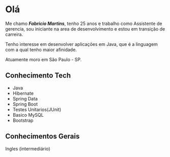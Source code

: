 # Olá

Me chamo ***Fabricio Martins***, tenho 25 anos e trabalho como Assistente de gerencia, sou iniciante na area de desenvolvimento e estou em transição de carreira.

Tenho interesse em desenvolver aplicações em Java, que é a linguagem com a qual tenho maior afinidade.

Atuamente moro em São Paulo - SP.

## Conhecimento Tech

- Java
- Hibernate
- Spring Data
- Spring Boot
- Testes Unitarios(JUnit)
- Basico MySQL
- Bootstrap

## Conhecimentos Gerais

Ingles (intermediário)
